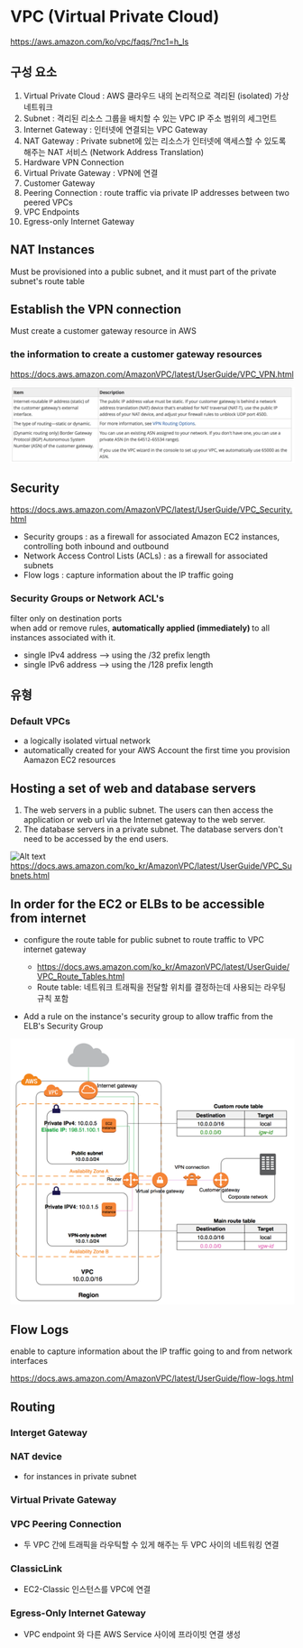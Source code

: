 # VPC (Virtual Private Cloud)
https://aws.amazon.com/ko/vpc/faqs/?nc1=h_ls

## 구성 요소
  1. Virtual Private Cloud : AWS 클라우드 내의 논리적으로 격리된 (isolated) 가상 네트워크
  2. Subnet : 격리된 리소스 그룹을 배치할 수 있는 VPC IP 주소 범위의 세그먼트
  3. Internet Gateway : 인터넷에 연결되는 VPC Gateway
  4. NAT Gateway : Private subnet에 있는 리소스가 인터넷에 액세스할 수 있도록 해주는 NAT 서비스 (Network Address Translation) 
  5. Hardware VPN Connection
  6. Virtual Private Gateway : VPN에 연결
  7. Customer Gateway
  7. Peering Connection : route traffic via private IP addresses between two peered VPCs
  8. VPC Endpoints
  9. Egress-only Internet Gateway

## NAT Instances
Must be provisioned into a public subnet, and it must part of the private subnet's route table

## Establish the VPN connection
Must create a customer gateway resource in AWS <br/>

### the information to create a customer gateway resources
https://docs.aws.amazon.com/AmazonVPC/latest/UserGuide/VPC_VPN.html

![Alt text](./images/customer-gateway.jpeg "customer gateway information")

## Security
https://docs.aws.amazon.com/AmazonVPC/latest/UserGuide/VPC_Security.html

  - Security groups : as a firewall for associated Amazon EC2 instances, controlling both inbound and outbound
  - Network Access Control Lists (ACLs) : as a firewall for associated subnets
  - Flow logs : capture information about the IP traffic going

### Security Groups or Network ACL's
  filter only on destination ports <br/>
  when add or remove rules, <b> automatically applied (immediately) </b>to all instances associated with it.

  - single IPv4 address --> using the /32 prefix length
  - single IPv6 address --> using the /128 prefix length

## 유형
### Default VPCs
  - a logically isolated virtual network
  - automatically created for your AWS Account the first time you provision Aamazon EC2 resources

## Hosting a set of web and database servers
1. The web servers in a public subnet.
   The users can then access the application or web url via the Internet gateway to the web server.
2. The database servers in a private subnet. The database servers don't need to be accessed by the end users.

![Alt text](https://docs.aws.amazon.com/AmazonVPC/latest/UserGuide/images/nat-gateway-diagram.png "nat gateway diagram")
https://docs.aws.amazon.com/ko_kr/AmazonVPC/latest/UserGuide/VPC_Subnets.html

## In order for the EC2 or ELBs to be accessible from internet
  - configure the route table for public subnet to route traffic to VPC internet gateway
    + https://docs.aws.amazon.com/ko_kr/AmazonVPC/latest/UserGuide/VPC_Route_Tables.html
    + Route table: 네트워크 트래픽을 전달할 위치를 결정하는데 사용되는 라우팅 규칙 포함
    
  - Add a rule on the instance's security group to allow traffic from the ELB's Security Group
  
  ![Alt text](./images/custom-route-table-diagram.png "route table diagram")
  

## Flow Logs
enable to capture information about the IP traffic going to and from network interfaces

https://docs.aws.amazon.com/AmazonVPC/latest/UserGuide/flow-logs.html


## Routing
### Interget Gateway
### NAT device
  - for instances in private subnet
  
### Virtual Private Gateway
### VPC Peering Connection
  - 두 VPC 간에 트래픽을 라우틱할 수 있게 해주는 두 VPC 사이의 네트워킹 연결

### ClassicLink
  - EC2-Classic 인스턴스를 VPC에 연결

### Egress-Only Internet Gateway
  - VPC endpoint 와 다른 AWS Service 사이에 프라이빗 연결 생성

